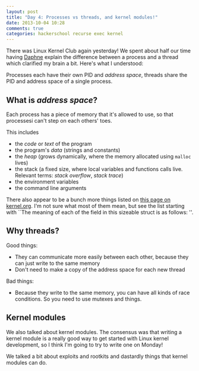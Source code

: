 ```yaml
---
layout: post
title: "Day 4: Processes vs threads, and kernel modules!"
date: 2013-10-04 10:28
comments: true
categories: hackerschool recurse exec kernel
---
```


There was Linux Kernel Club again yesterday! We spent about half our
time having [Daphne](https://github.com/lifeissweetgood) explain the
difference between a process and a thread which clarified my brain a
bit. Here's what I understood:

Processes each have their own PID and *address space*, threads share the
PID and address space of a single process.

<!-- more -->

What is *address space*?
------------------------

Each process has a piece of memory that it's allowed to use, so that
processesi can't step on each others' toes.

This includes

* the *code* or *text* of the program
* the program's *data* (strings and constants)
* the *heap* (grows dynamically, where the memory allocated using `malloc` lives)
* the stack (a fixed size, where local variables and functions calls
  live. Relevant terms: *stack overflow*, *stack trace*)
* the environment variables
* the command line arguments

There also appear to be a bunch more things listed on
[this page on kernel.org](https://www.kernel.org/doc/gorman/html/understand/understand007.html).
I'm not sure what most of them mean, but see the list starting with 
``The meaning of each of the field in this sizeable struct is as follows: ''.

Why threads?
------------

Good things:

* They can communicate more easily between each other, because they can
  just write to the same memory
* Don't need to make a copy of the address space for each new thread

Bad things:

* Because they write to the same memory, you can have all kinds of race
  conditions. So you need to use mutexes and things.


Kernel modules
--------------

We also talked about kernel modules. The consensus was that writing a
kernel module is a really good way to get started with Linux kernel
development, so I think I'm going to try to write one on Monday!

We talked a bit about exploits and rootkits and dastardly things that
kernel modules can do.
